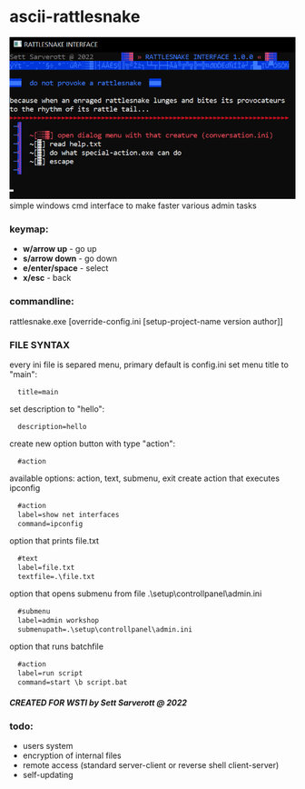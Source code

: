 # ascii-rattlesnake
![image](screen-of-v1.0.0.PNG)
simple windows cmd interface to make faster various admin tasks

### keymap:
 -  __w/arrow up__ - go up
 -  __s/arrow down__ - go down
 -  __e/enter/space__ - select
 -  __x/esc__ - back

### commandline:
   rattlesnake.exe [override-config.ini [setup-project-name version author]]

### FILE SYNTAX
  every ini file is separed menu, primary default is config.ini
  set menu title to "main":
  ```
    title=main
  ```
  set description to "hello":
  ```
    description=hello
  ```
  create new option button with type "action":
  ```
    #action
  ```
  available options: action, text, submenu, exit
  create action that executes ipconfig
  ```
    #action
    label=show net interfaces
    command=ipconfig
  ```
  option that prints file.txt
  ```
    #text
    label=file.txt
    textfile=.\file.txt
  ```
  option that opens submenu from file .\setup\controllpanel\admin.ini
  ```
    #submenu
    label=admin workshop
    submenupath=.\setup\controllpanel\admin.ini
  ```
  option that runs batchfile
  ```
    #action
    label=run script
    command=start \b script.bat
  ```


##### CREATED FOR WSTI by Sett Sarverott @ 2022


### todo:
  - users system
  - encryption of internal files
  - remote access (standard server-client or reverse shell client-server)
  - self-updating
